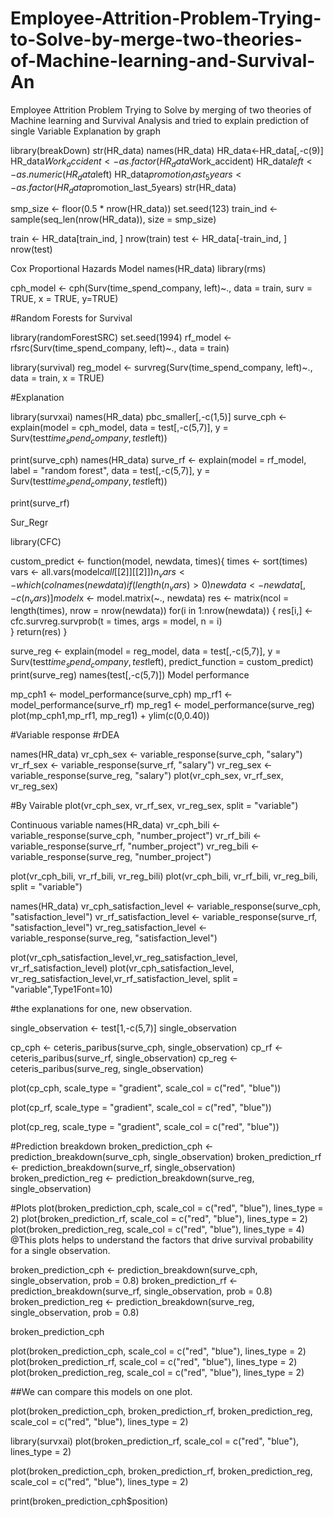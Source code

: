 # Employee-Attrition-Problem-Trying-to-Solve-by-merge-two-theories-of-Machine-learning-and-Survival-An
Employee Attrition Problem Trying to Solve by merging of two theories of Machine learning and Survival Analysis and tried to explain prediction of single Variable Explanation by graph 





library(breakDown)
str(HR_data)
names(HR_data)
HR_data<-HR_data[,-c(9)]
HR_data$Work_accident<-as.factor(HR_data$Work_accident)
HR_data$left<-as.numeric(HR_data$left)
HR_data$promotion_last_5years<-as.factor(HR_data$promotion_last_5years)
str(HR_data)

smp_size <- floor(0.5 * nrow(HR_data))
set.seed(123)
train_ind <- sample(seq_len(nrow(HR_data)), size = smp_size)

train <- HR_data[train_ind, ]
nrow(train)
test <- HR_data[-train_ind, ]
nrow(test)

Cox Proportional Hazards Model
names(HR_data)
library(rms)

cph_model <- cph(Surv(time_spend_company, left)~., data = train, surv = TRUE, x = TRUE, y=TRUE)


#Random Forests for Survival

library(randomForestSRC)
set.seed(1994)
rf_model <- rfsrc(Surv(time_spend_company, left)~., data = train)

library(survival)
reg_model <- survreg(Surv(time_spend_company, left)~., data = train, x = TRUE)

#Explanation

library(survxai)
names(HR_data)
pbc_smaller[,-c(1,5)]
surve_cph <- explain(model = cph_model,
                     data = test[,-c(5,7)], 
                     y = Surv(test$time_spend_company, test$left))

print(surve_cph)
names(HR_data)
surve_rf <- explain(model = rf_model, 
                    label = "random forest",
                    data = test[,-c(5,7)], 
                    y = Surv(test$time_spend_company, test$left))

print(surve_rf)


 Sur_Regr

library(CFC)

custom_predict <- function(model, newdata, times){
  times <- sort(times)
  vars <- all.vars(model$call[[2]][[2]])
  n_vars <- which(colnames(newdata) %in% vars)
  if(length(n_vars)>0){
    newdata <- newdata[,-c(n_vars)]
  }
  model$x <- model.matrix(~., newdata)
  res <- matrix(ncol = length(times), nrow = nrow(newdata))
  for(i in 1:nrow(newdata)) {
    res[i,] <- cfc.survreg.survprob(t = times, args = model, n = i)    
  }
  return(res)
}

surve_reg <- explain(model = reg_model,
                     data = test[,-c(5,7)], 
                     y = Surv(test$time_spend_company, test$left),
                     predict_function = custom_predict)
print(surve_reg)
names(test[,-c(5,7)])
Model performance

mp_cph1 <- model_performance(surve_cph)
mp_rf1 <- model_performance(surve_rf)
mp_reg1 <- model_performance(surve_reg)
plot(mp_cph1,mp_rf1, mp_reg1) + ylim(c(0,0.40))

  #Variable response
#rDEA

names(HR_data)
vr_cph_sex <- variable_response(surve_cph, "salary")
vr_rf_sex <- variable_response(surve_rf, "salary")
vr_reg_sex <- variable_response(surve_reg, "salary")
plot(vr_cph_sex, vr_rf_sex, vr_reg_sex)

 #By Vairable 
plot(vr_cph_sex, vr_rf_sex, vr_reg_sex, split = "variable")

Continuous variable
names(HR_data)
vr_cph_bili <- variable_response(surve_cph, "number_project")
vr_rf_bili <- variable_response(surve_rf, "number_project")
vr_reg_bili <- variable_response(surve_reg, "number_project")

plot(vr_cph_bili, vr_rf_bili, vr_reg_bili)
plot(vr_cph_bili, vr_rf_bili, vr_reg_bili, split = "variable")



names(HR_data)
vr_cph_satisfaction_level <- variable_response(surve_cph, "satisfaction_level")
vr_rf_satisfaction_level <- variable_response(surve_rf, "satisfaction_level")
vr_reg_satisfaction_level <- variable_response(surve_reg, "satisfaction_level")

plot(vr_cph_satisfaction_level,vr_reg_satisfaction_level, vr_rf_satisfaction_level)
plot(vr_cph_satisfaction_level, vr_reg_satisfaction_level,vr_rf_satisfaction_level, split = "variable",Type1Font=10)

#the explanations for one, new observation.

single_observation <- test[1,-c(5,7)]
single_observation

cp_cph <- ceteris_paribus(surve_cph, single_observation)
cp_rf <- ceteris_paribus(surve_rf, single_observation)
cp_reg <- ceteris_paribus(surve_reg, single_observation)

plot(cp_cph, scale_type = "gradient", scale_col = c("red", "blue"))

plot(cp_rf, scale_type = "gradient", scale_col = c("red", "blue"))


plot(cp_reg, scale_type = "gradient", scale_col = c("red", "blue"))
 

#Prediction breakdown
broken_prediction_cph <- prediction_breakdown(surve_cph, single_observation)
broken_prediction_rf <- prediction_breakdown(surve_rf, single_observation)
broken_prediction_reg <- prediction_breakdown(surve_reg, single_observation)

 #Plots
plot(broken_prediction_cph, scale_col = c("red", "blue"), lines_type = 2)
plot(broken_prediction_rf, scale_col = c("red", "blue"), lines_type = 2)
plot(broken_prediction_reg, scale_col = c("red", "blue"), lines_type = 4)
@This plots helps to understand the factors that drive survival probability for a single observation.     


broken_prediction_cph <- prediction_breakdown(surve_cph, single_observation, prob = 0.8)
broken_prediction_rf <- prediction_breakdown(surve_rf, single_observation, prob = 0.8)
broken_prediction_reg <- prediction_breakdown(surve_reg, single_observation, prob = 0.8)

broken_prediction_cph

plot(broken_prediction_cph, scale_col = c("red", "blue"), lines_type = 2)
plot(broken_prediction_rf, scale_col = c("red", "blue"), lines_type = 2)
plot(broken_prediction_reg, scale_col = c("red", "blue"), lines_type = 2)


##We can compare this models on one plot.

plot(broken_prediction_cph, broken_prediction_rf, broken_prediction_reg, scale_col = c("red", "blue"), lines_type = 2)

library(survxai)
plot(broken_prediction_rf, scale_col = c("red", "blue"), lines_type = 2)

plot(broken_prediction_cph, broken_prediction_rf, broken_prediction_reg, scale_col = c("red", "blue"), lines_type = 2)


print(broken_prediction_cph$position)
